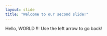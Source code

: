 ```yaml
---
layout: slide
title: "Welcome to our second slide!"
---
```

Hello, WORLD !!!
Use the left arrow to go back!
